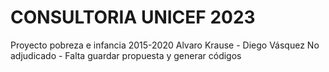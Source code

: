 # CONSULTORIA UNICEF 2023
Proyecto pobreza e infancia 2015-2020
Alvaro Krause - Diego Vásquez
No adjudicado - Falta guardar propuesta y generar códigos
